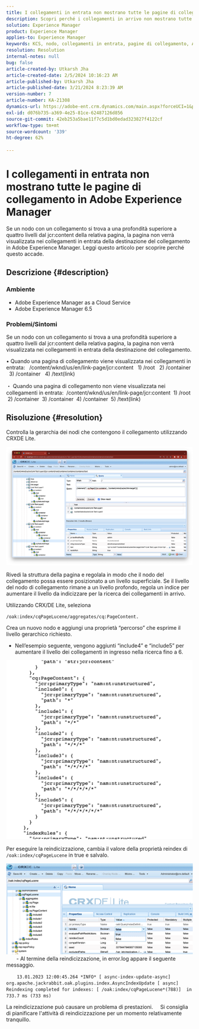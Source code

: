 ```yaml
---
title: I collegamenti in entrata non mostrano tutte le pagine di collegamento in Adobe Experience Manager
description: Scopri perché i collegamenti in arrivo non mostrano tutte le pagine di collegamento in Adobe Experience Manager.
solution: Experience Manager
product: Experience Manager
applies-to: Experience Manager
keywords: KCS, nodo, collegamenti in entrata, pagine di collegamento, Adobe Experience League, jcr:content, destinazione di collegamento
resolution: Resolution
internal-notes: null
bug: false
article-created-by: Utkarsh Jha
article-created-date: 2/5/2024 10:16:23 AM
article-published-by: Utkarsh Jha
article-published-date: 3/21/2024 8:23:39 AM
version-number: 7
article-number: KA-21308
dynamics-url: https://adobe-ent.crm.dynamics.com/main.aspx?forceUCI=1&pagetype=entityrecord&etn=knowledgearticle&id=7c355f9c-0fc4-ee11-9079-6045bd0065f9
exl-id: d076b735-a369-4e25-81ce-62487126d856
source-git-commit: 42eb253a5bae11f7c5d1bd0edad323827f4122cf
workflow-type: tm+mt
source-wordcount: '339'
ht-degree: 62%

---
```


# I collegamenti in entrata non mostrano tutte le pagine di collegamento in Adobe Experience Manager


Se un nodo con un collegamento si trova a una profondità superiore a quattro livelli dal jcr:content della relativa pagina, la pagina non verrà visualizzata nei collegamenti in entrata della destinazione del collegamento in Adobe Experience Manager. Leggi questo articolo per scoprire perché questo accade.

## Descrizione {#description}


### <b>Ambiente</b>

- Adobe Experience Manager as a Cloud Service
- Adobe Experience Manager 6.5




### <b>Problemi/Sintomi</b>

Se un nodo con un collegamento si trova a una profondità superiore a quattro livelli dal jcr:content della relativa pagina, la pagina non verrà visualizzata nei collegamenti in entrata della destinazione del collegamento.

• Quando una pagina di collegamento viene visualizzata nei collegamenti in entrata:
  /content/wknd/us/en/link-page/jcr:content
  1) /root
  2) /container
  3) /container
  4) /text(link)

・ Quando una pagina di collegamento non viene visualizzata nei collegamenti in entrata:
 /content/wknd/us/en/link-page/jcr:content
 1) /root
 2) /container
 3) /container
 4) /container
 5) /text(link)


## Risoluzione {#resolution}


Controlla la gerarchia dei nodi che contengono il collegamento utilizzando CRXDE Lite.

![](assets/667a70ba-a39b-ed11-aad1-6045bd0065b6.png)

Rivedi la struttura della pagina e regolala in modo che il nodo del collegamento possa essere posizionato a un livello superficiale.
Se il livello del nodo di collegamento rimane a un livello profondo, regola un indice per aumentare il livello da indicizzare per la ricerca dei collegamenti in arrivo.

Utilizzando CRX/DE Lite, seleziona


```
/oak:index/cqPageLucene/aggregates/cq:PageContent.
```

Crea un nuovo nodo e aggiungi una proprietà “percorso” che esprime il livello gerarchico richiesto.
- Nell’esempio seguente, vengono aggiunti “include4” e “include5” per aumentare il livello dei collegamenti in ingresso nella ricerca fino a 6.

![](assets/72c18342-0e9e-ed11-aad1-6045bd0067ea.png)

Per eseguire la reindicizzazione, cambia il valore della proprietà reindex di `/oak:index/cqPageLucene` in true e salvalo.

![](assets/a4203d8b-0e9e-ed11-aad1-6045bd0067ea.png)
  
    - Al termine della reindicizzazione, in error.log appare il seguente messaggio.

`    13.01.2023 12:00:45.264 *INFO* [ async-index-update-async]  org.apache.jackrabbit.oak.plugins.index.AsyncIndexUpdate [ async]  Reindexing completed for indexes: [ /oak:index/cqPageLucene*(788)]  in 733.7 ms (733 ms)`

La reindicizzazione può causare un problema di prestazioni.
    Si consiglia di pianificare l&#39;attività di reindicizzazione per un momento relativamente tranquillo.
